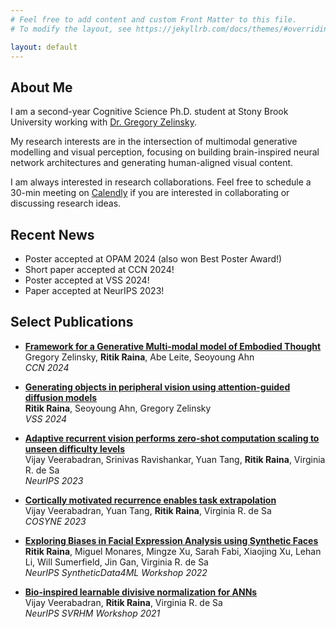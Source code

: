 ```yaml
---
# Feel free to add content and custom Front Matter to this file.
# To modify the layout, see https://jekyllrb.com/docs/themes/#overriding-theme-defaults

layout: default
---
```


## About Me
I am a second-year Cognitive Science Ph.D. student at Stony Brook University working with [Dr. Gregory Zelinsky](https://www.stonybrook.edu/commcms/psychology/faculty/faculty_profiles/gzelinsky). 

My research interests are in the intersection of multimodal generative modelling and visual perception, focusing on building brain-inspired neural network architectures and generating human-aligned visual content.

I am always interested in research collaborations. Feel free to schedule a 30-min meeting on [Calendly](https://calendly.com/ritik-raina-stonybrook/30min) if you are interested in collaborating or discussing research ideas.

## Recent News
- Poster accepted at OPAM 2024 (also won Best Poster Award!)
- Short paper accepted at CCN 2024!
- Poster accepted at VSS 2024!
- Paper accepted at NeurIPS 2023!


## Select Publications

- **[Framework for a Generative Multi-modal model of Embodied Thought](https://2024.ccneuro.org/pdf/634_Paper_authored_CCN_2024_Zelinsky-FINAL.pdf)**  
  Gregory Zelinsky, **Ritik Raina**, Abe Leite, Seoyoung Ahn  
  *CCN 2024*

- **[Generating objects in peripheral vision using attention-guided diffusion models](https://jov.arvojournals.org/article.aspx?articleid=2801786)**  
  **Ritik Raina**, Seoyoung Ahn, Gregory Zelinsky  
  *VSS 2024*

- **[Adaptive recurrent vision performs zero-shot computation scaling to unseen difficulty levels](https://arxiv.org/abs/2311.06964)**  
  Vijay Veerabadran, Srinivas Ravishankar, Yuan Tang, **Ritik Raina**, Virginia R. de Sa  
  *NeurIPS 2023*

- **[Cortically motivated recurrence enables task extrapolation](https://drive.google.com/file/d/1Onf04NMijI0RowD-QCPTJGl9vrsnP38E/view)**  
  Vijay Veerabadran, Yuan Tang, **Ritik Raina**, Virginia R. de Sa  
  *COSYNE 2023*

- **[Exploring Biases in Facial Expression Analysis using Synthetic Faces](https://drive.google.com/file/d/1Onf04NMijI0RowD-QCPTJGl9vrsnP38E/view)**  
  **Ritik Raina**, Miguel Monares, Mingze Xu, Sarah Fabi, Xiaojing Xu, Lehan Li, Will Sumerfield, Jin Gan, Virginia R. de Sa  
  *NeurIPS SyntheticData4ML Workshop 2022*

- **[Bio-inspired learnable divisive normalization for ANNs](https://openreview.net/pdf?id=-ZOjASLOsrV)**  
  Vijay Veerabadran, **Ritik Raina**, Virginia R. de Sa  
  *NeurIPS SVRHM Workshop 2021*

